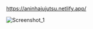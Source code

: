 https://aninhajujutsu.netlify.app/

![Screenshot_1](https://github.com/Anapds/jujutsu/assets/109384880/60cd6bfd-d228-4550-9991-a4074ba42450)
